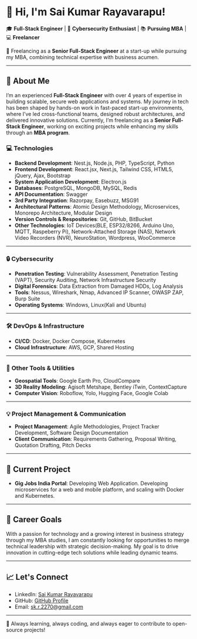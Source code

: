 # 👋 Hi, I'm Sai Kumar Rayavarapu!

🎓 **Full-Stack Engineer** | 🔐 **Cybersecurity Enthusiast** | 📚 **Pursuing MBA**  | 💻 **Freelancer**   

🚀 Freelancing as a **Senior Full-Stack Engineer** at a start-up while pursuing my MBA, combining technical expertise with business acumen.

---

## 🌟 About Me
I’m an experienced **Full-Stack Engineer** with over 4 years of expertise in building scalable, secure web applications and systems. My journey in tech has been shaped by hands-on work in fast-paced start-up environments, where I’ve led cross-functional teams, designed robust architectures, and delivered innovative solutions. Currently, I’m freelancing as a **Senior Full-Stack Engineer**, working on exciting projects while enhancing my skills through an **MBA program**.



### 💻 **Technologies**  
- **Backend Development**: Nest.js, Node.js, PHP, TypeScript, Python  
- **Frontend Development**: React.jsx, Next.js, Tailwind CSS, HTML5, jQuery, Ajax, Bootstrap
- **System Application Development**: Electron.js
- **Databases**: PostgreSQL, MongoDB, MySQL, Redis
- **API Documentation**: Swagger
- **3rd Party Integration**: Razorpay, Easebuzz, MSG91
- **Architectural Patterns**: Atomic Design Methodology,  Microservices, Monorepo Architecture, Modular Design
- **Version Controls & Respositories**: Git, GitHub, BitBucket
- **Other Technologies**: IoT Devices(BLE, ESP32/8266, Arduino Uno, MQTT, Raspeberry Pi), Network-Attached Storage (NAS), Network Video Recorders (NVR), NeuroStation, Wordpress, WooCommerce

---

### 🔒 **Cybersecurity**  
- **Penetration Testing**: Vulnerability Assessment, Penetration Testing (VAPT), Security Auditing, Network Infrastructure Security  
- **Digital Forensics**: Data Extraction from Damaged HDDs, Log Analysis
- **Tools**: Nessus, Wireshark, Nmap, Advanced IP Scanner, OWASP ZAP, Burp Suite
- **Operating Systems**: Windows, Linux(Kali and Ubuntu)

---

### 🛠️ **DevOps & Infrastructure**  
- **CI/CD**: Docker, Docker Compose, Kubernetes
- **Cloud Infrastructure**: AWS, GCP, Shared Hosting
 
---


### 🔧 **Other Tools & Utilities**    
- **Geospatial Tools**: Google Earth Pro, CloudCompare  
- **3D Reality Modeling**: Agisoft Metshape, Bentley iTwin, ContextCapture
- **Computer Vision**: Roboflow, Yolo, Hugging Face, Google Colab

---


### 💡 **Project Management & Communication**  
- **Project Management**: Agile Methodologies, Project Tracker Development, Software Design Documentation  
- **Client Communication**: Requirements Gathering, Proposal Writing, Quotation Drafting, Pitch Decks

---

## 🚀 Current Project
- **Gig Jobs India Portal**: Developing Web Application. Developing microservices for a web and mobile platform, and scaling with Docker and Kubernetes.

---

## 🎯 Career Goals
With a passion for technology and a growing interest in business strategy through my MBA studies, I am constantly looking for opportunities to merge technical leadership with strategic decision-making. My goal is to drive innovation in cutting-edge tech solutions while leading dynamic teams.

---

## 📈 Let's Connect
- LinkedIn: [Sai Kumar Rayavarapu](https://www.linkedin.com/in/sai-kumar-rayavarapu-167a6a2b0)  
- GitHub: [GitHub Profile](https://github.com/skr2270)  
- Email: sk.r.2270@gmail.com

---

🌟 Always learning, always coding, and always eager to contribute to open-source projects!
